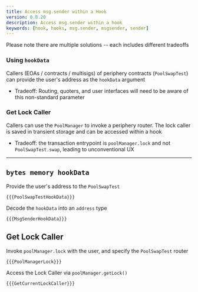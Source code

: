 ```yaml
---
title: Access msg.sender within a Hook
version: 0.8.20
description: Access msg.sender within a hook
keywords: [hook, hooks, msg.sender, msgsender, sender]
---
```


Please note there are multiple solutions -- each includes different tradeoffs

### Using `hookData`

Callers (EOAs / contracts / multisigs) of periphery contracts (`PoolSwapTest`) can provide the user's address as the `hookData` argument

* Tradeoff: Routing, quoters, and user interfaces will need to be aware of this non-standard parameter

### Get Lock Caller

Callers can use the `PoolManager` to invoke a periphery router. The lock caller is saved in transient storage and can be accessed within a hook

* Tradeoff: the transaction entrypoint is `poolManager.lock` and not `PoolSwapTest.swap`, leading to unconventional UX

---

## `bytes memory hookData`

Provide the user's address to the `PoolSwapTest`
```solidity
{{{PoolSwapTestHookData}}}
```

Decode the `hookData` into an `address` type
```solidity
{{{MsgSenderHookData}}}
```

## Get Lock Caller

Invoke `poolManager.lock` with the user, and specify the `PoolSwapTest` router
```solidity
{{{PoolManagerLock}}}
```

Access the Lock Caller via `poolManager.getLock()`

```solidity
{{{GetCurrentLockCaller}}}
```
